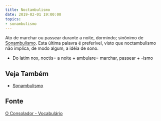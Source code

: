 ```yaml
---
title: Noctambulismo
date: 2019-02-01 19:00:00
topics:
- sonambulismo
---
```


Ato de marchar ou passear durante a noite, dormindo; sinônimo de [Sonambulismo](../sonambulismo).
Esta última palavra é preferível, visto que noctambulismo não implica, de modo
algum, a idéia de sono.

* Do latim nox, noctis= a noite + ambulare= marchar, passear + -ismo

## Veja Também
* [Sonambulismo](../sonambulismo)

## Fonte
[O Consolador - Vocabulário](http://www.oconsolador.com.br/linkfixo/vocabulario/principal.html)
